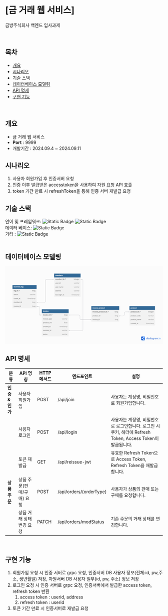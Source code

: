 # [금 거래 웹 서비스]
금방주식회사 백엔드 입사과제

</br>

## 목차
- [개요](#개요)
- [시나리오](#시나리오)
- [기술 스택](#기술-스택)
- [데이터베이스 모델링](#데이터베이스-모델링)
- [API 명세](#API-명세)
- [구현 기능](#구현-기능)

<br/>

## 개요
- 금 거래 웹 서비스
- **Port** : 9999
- 개발기간 : 2024.09.4 ~ 2024.09.11
  <br/>

## 시나리오
1. 사용자 회원가입 후 인증서버 요청
2. 인증 이후 발급받은 accesstoken을 사용하여 자원 요청 API 호출
3. token 기간 만료 시 refreshToken을 통해 인증 서버 재발급 요청
   <br/>

## 기술 스택
언어 및 프레임워크: ![Static Badge](https://img.shields.io/badge/Java-17-blue) ![Static Badge](https://img.shields.io/badge/Springboot-3.2.8-green)<br/>
데이터 베이스: ![Static Badge](https://img.shields.io/badge/Mariadb-11.5.2-orange) <br/>
기타 : ![Static Badge](https://img.shields.io/badge/redis-red) <br/>
<br/>

## 데이터베이스 모델링
<img src="./docs/gold_api_db.png">

<br/>

## API 명세
| **분류** | **API 명칭** | **HTTP 메서드** | **엔드포인트** | **설명** |
| --- | --- | --- | --- | --- |
| **인증&인가** | 사용자 회원가입 | POST | /api/join | 사용자는 계정명, 비밀번호로 회원가입합니다. |
|  | 사용자 로그인 | POST | /api/login | 사용자는 계정명, 비밀번호로 로그인합니다. 로그인 시 쿠키, 헤더에 Refresh Token, Access Token이 발급됩니다. |
|  | 토큰 재발급 | GET | /api/reissue-jwt | 유효한 Refresh Token으로 Access Token, Refresh Token을 재발급합니다. |
| **상품 주문** | 상품 주문(판매/구매) 요청 | POST | /api/orders/{orderType} | 사용자가 상품의 판매 또는 구매를 요청합니다. |
|  | 상품 거래 상태 변경 요청 | PATCH | /api/orders/modStatus | 기존 주문의 거래 상태를 변경합니다. |


<br/>

## 구현 기능
1. 회원가입 요청 시 인증 서버로 grpc 요청, 인증서버 DB 사용자 정보(전체:id, pw,주소, 생년월일) 저장, 자원서버 DB 사용자 일부(id, pw, 주소) 정보 저장
2. 로그인 요청 시 인증 서버로 grpc 요청, 인증서버에서 발급한 access token, refresh token 반환 
   1. access token : userid, address 
   2. refresh token : userid
3. 토큰 기간 만료 시 인증서버로 재발급 요청
   <br/>


